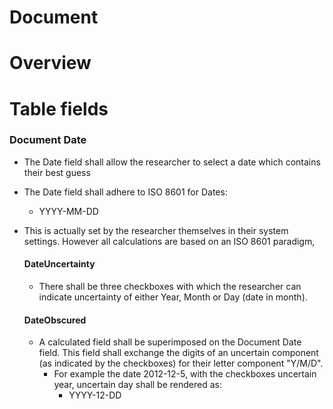 # Document

# Overview

# Table fields

### Document Date

* The Date field shall allow the researcher to select a date which contains their best guess
* The Date field shall adhere to ISO 8601 for Dates:
    * YYYY-MM-DD
* This is actually set by the researcher themselves in their system settings. However all calculations are based on an ISO 8601 paradigm,

    #### DateUncertainty

    * There shall be three checkboxes with which the researcher can indicate uncertainty of either Year, Month or Day (date in month).

    #### DateObscured
    * A calculated field shall be superimposed on the Document Date field. This field shall exchange the digits of an uncertain component (as indicated by the checkboxes) for their letter component "Y/M/D".
        * For example the date 2012-12-5, with the checkboxes uncertain year, uncertain day shall be rendered as:
            * YYYY-12-DD
            


